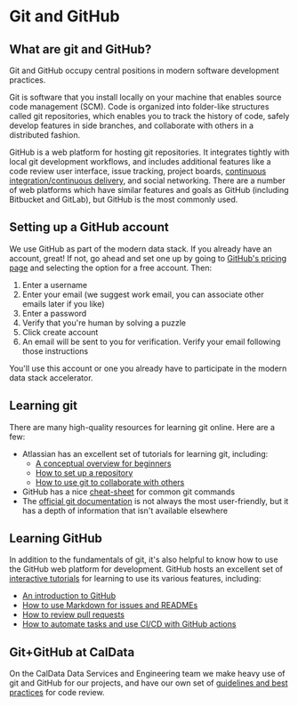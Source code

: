 # Git and GitHub

## What are git and GitHub?

Git and GitHub occupy central positions in modern software development practices.

Git is software that you install locally on your machine that enables source code management (SCM).
Code is organized into folder-like structures called git repositories,
which enables you to track the history of code,
safely develop features in side branches,
and collaborate with others in a distributed fashion.

GitHub is a web platform for hosting git repositories.
It integrates tightly with local git development workflows,
and includes additional features like a code review user interface,
issue tracking, project boards,
[continuous integration/continuous delivery](https://www.atlassian.com/continuous-delivery/principles/continuous-integration-vs-delivery-vs-deployment),
and social networking.
There are a number of web platforms which have similar features and goals as GitHub
(including Bitbucket and GitLab), but GitHub is the most commonly used.

## Setting up a GitHub account

We use GitHub as part of the modern data stack. If you already have an account, great! If not, go ahead and set one up by going to [GitHub's pricing page](https://github.com/pricing) and selecting the option for a free account. Then:

1. Enter a username
2. Enter your email (we suggest work email, you can associate other emails later if you like)
3. Enter a password
4. Verify that you're human by solving a puzzle
5. Click create account
6. An email will be sent to you for verification. Verify your email following those instructions

You'll use this account or one you already have to participate in the modern data stack accelerator.

## Learning git

There are many high-quality resources for learning git online. Here are a few:

* Atlassian has an excellent set of tutorials for learning git, including:
    * [A conceptual overview for beginners](https://www.atlassian.com/git/tutorials/what-is-version-control)
    * [How to set up a repository](https://www.atlassian.com/git/tutorials/setting-up-a-repository)
    * [How to use git to collaborate with others](https://www.atlassian.com/git/tutorials/syncing)
* GitHub has a nice [cheat-sheet](https://education.github.com/git-cheat-sheet-education.pdf) for common git commands
* The [official git documentation](https://git-scm.com/doc) is not always the most user-friendly, but it has a depth of information that isn't available elsewhere

## Learning GitHub

In addition to the fundamentals of git,
it's also helpful to know how to use the GitHub web platform for development.
GitHub hosts an excellent set of [interactive tutorials](https://skills.github.com/)
for learning to use its various features, including:

* [An introduction to GitHub](https://github.com/skills/introduction-to-github)
* [How to use Markdown for issues and READMEs](https://github.com/skills/communicate-using-markdown)
* [How to review pull requests](https://github.com/skills/review-pull-requests)
* [How to automate tasks and use CI/CD with GitHub actions](https://github.com/skills/hello-github-actions)

## Git+GitHub at CalData

On the CalData Data Services and Engineering team we make heavy use of git and GitHub for our projects,
and have our own set of [guidelines and best practices](../code-review.md) for code review.
